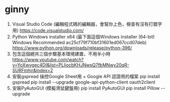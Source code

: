 # ginny
1. Visual Studio Code (編輯程式碼的編輯器，會幫你上色，檢查有沒有打錯字用)
https://code.visualstudio.com/
2. Python Windows installer x64 (最下面這個Windows installer (64-bit)	Windows	Recommended	ac25cf79f710bf31601ed067ccd07deb)
https://www.python.org/downloads/release/python-396/
3. 包含這個總共三個步驟基本環境建置，不用半小時
https://www.youtube.com/watch?v=YoXwvgec4DI&list=PLliocbKHJNwsQ7fbMNwy20qR-SURFmhir&index=2
4. 安裝gspread 操控Google Sheet用 + Google API 認證用的檔案
pip install gspread
pip install --upgrade google-api-python-client oauth2client
5. 安裝PyAutoGUI (模擬滑鼠鍵盤用)
pip install PyAutoGUI
pip install Pillow --upgrade

